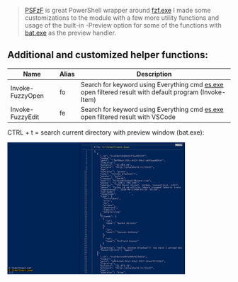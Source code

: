 > [PSFzF](https://github.com/kelleyma49/PSFzf) is great PowerShell wrapper around [fzf.exe](https://github.com/junegunn) I made some customizations to the module with a few more utility functions and usage of the built-in -Preview option for some of the functions with [bat.exe](https://github.com/sharkdp/bat) as the preview handler.

## Additional and customized helper functions:

| Name | Alias | Description |
| --- | --- | --- |
| Invoke-FuzzyOpen | fo | Search for keyword using Everything cmd [es.exe](https://www.voidtools.com/downloads/#cli) open filtered result with default program (Invoke-Item) |
| Invoke-FuzzyEdit | fe | Search for keyword using Everything cmd [es.exe](https://www.voidtools.com/downloads/#cli) open filtered result with VSCode |

CTRL + t = search current directory with preview window (bat.exe):


![image](https://github.com/DBremen/MyPowerShellSetup/blob/master/screens/ctrltscreen.PNG)
